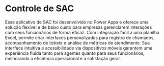 # Controle de SAC

Esse aplicativo de SAC foi desenvolvido no Power Apps e oferece uma solução flexível e de baixo custo para empresas gerenciarem interações com seus funcionários de forma eficaz. Com integração fácil a uma planilha Excel, permite criar interfaces personalizadas para registro de chamados, acompanhamento de tickets e análise de métricas de atendimento. Sua interface intuitiva e acessibilidade via dispositivos móveis garantem uma experiência fluida tanto para agentes quanto para seus funcionários, melhorando a eficiência operacional e a satisfação geral.
